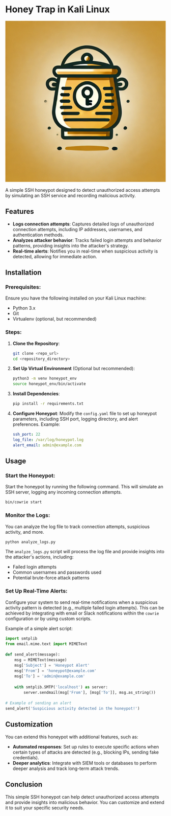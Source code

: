 
# Honey Trap in Kali Linux

![Honeypot Symbol](5c1c5720-1900-4ac6-94fc-33026157e95d.webp)

A simple SSH honeypot designed to detect unauthorized access attempts by simulating an SSH service and recording malicious activity.

## Features
- **Logs connection attempts**: Captures detailed logs of unauthorized connection attempts, including IP addresses, usernames, and authentication methods.
- **Analyzes attacker behavior**: Tracks failed login attempts and behavior patterns, providing insights into the attacker's strategy.
- **Real-time alerts**: Notifies you in real-time when suspicious activity is detected, allowing for immediate action.


## Installation
### Prerequisites:
Ensure you have the following installed on your Kali Linux machine:
- Python 3.x
- Git
- Virtualenv (optional, but recommended)

### Steps:
1. **Clone the Repository**:
   ```bash
   git clone <repo_url>
   cd <repository_directory>
   ```

2. **Set Up Virtual Environment** (Optional but recommended):
   ```bash
   python3 -m venv honeypot_env
   source honeypot_env/bin/activate
   ```

3. **Install Dependencies**:
   ```bash
   pip install -r requirements.txt
   ```

4. **Configure Honeypot**:
   Modify the `config.yaml` file to set up honeypot parameters, including SSH port, logging directory, and alert preferences.
   Example:
   ```yaml
   ssh_port: 22
   log_file: /var/log/honeypot.log
   alert_email: admin@example.com
   ```

## Usage
### Start the Honeypot:
Start the honeypot by running the following command. This will simulate an SSH server, logging any incoming connection attempts.
```bash
bin/cowrie start
```

### Monitor the Logs:
You can analyze the log file to track connection attempts, suspicious activity, and more.
```bash
python analyze_logs.py
```
The `analyze_logs.py` script will process the log file and provide insights into the attacker's actions, including:
- Failed login attempts
- Common usernames and passwords used
- Potential brute-force attack patterns

### Set Up Real-Time Alerts:
Configure your system to send real-time notifications when a suspicious activity pattern is detected (e.g., multiple failed login attempts). This can be achieved by integrating with email or Slack notifications within the `cowrie` configuration or by using custom scripts.

Example of a simple alert script:
```python
import smtplib
from email.mime.text import MIMEText

def send_alert(message):
    msg = MIMEText(message)
    msg['Subject'] = 'Honeypot Alert'
    msg['From'] = 'honeypot@example.com'
    msg['To'] = 'admin@example.com'

    with smtplib.SMTP('localhost') as server:
        server.sendmail(msg['From'], [msg['To']], msg.as_string())

# Example of sending an alert
send_alert('Suspicious activity detected in the honeypot!')
```

## Customization
You can extend this honeypot with additional features, such as:
- **Automated responses**: Set up rules to execute specific actions when certain types of attacks are detected (e.g., blocking IPs, sending fake credentials).
- **Deeper analytics**: Integrate with SIEM tools or databases to perform deeper analysis and track long-term attack trends.

## Conclusion
This simple SSH honeypot can help detect unauthorized access attempts and provide insights into malicious behavior. You can customize and extend it to suit your specific security needs.
